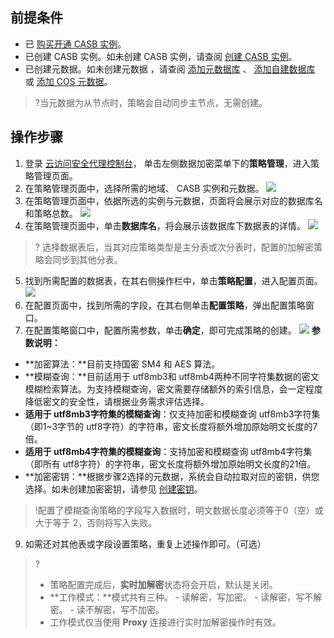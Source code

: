 ## 前提条件
- 已 [购买开通 CASB 实例](https://cloud.tencent.com/document/product/1303/53298)。
- 已创建 CASB 实例。如未创建 CASB 实例，请查阅 [创建 CASB 实例](https://cloud.tencent.com/document/product/1303/55961)。
- 已创建元数据。如未创建元数据 ，请查阅 [添加元数据库](https://cloud.tencent.com/document/product/1303/55925) 、 [添加自建数据库](https://cloud.tencent.com/document/product/1303/55926) 或 [添加 COS 元数据](https://cloud.tencent.com/document/product/1303/61510)。
>?当元数据为从节点时，策略会自动同步主节点，无需创建。


## 操作步骤
1. 登录 [云访问安全代理控制台](https://console.cloud.tencent.com/casb)， 单击左侧数据加密菜单下的**策略管理**，进入策略管理页面。
2. 在策略管理页面中，选择所需的地域、 CASB 实例和元数据。
![](https://qcloudimg.tencent-cloud.cn/raw/8d1cc8857de10ee0d6d7389403e7addb.png)
3. 在策略管理页面中，依据所选的实例与元数据，页面将会展示对应的数据库名和策略总数。
![](https://qcloudimg.tencent-cloud.cn/raw/5c45f050b1eb66b187bb4261b99c8c28.png)
4. 在策略管理页面中，单击**数据库名**，将会展示该数据库下数据表的详情。
![](https://qcloudimg.tencent-cloud.cn/raw/2b4b3e1db77697833c67501bd1c7318e.png)
>? 选择数据表后，当其对应策略类型是主分表或次分表时，配置的加解密策略会同步到其他分表。
>
5. 找到所需配置的数据表，在其右侧操作栏中，单击**策略配置**，进入配置页面。
![](https://qcloudimg.tencent-cloud.cn/raw/eda952dcac9498568748c63d0edf6b5d.png)
6. 在配置页面中，找到所需的字段，在其右侧单击**配置策略**，弹出配置策略窗口。
7. 在配置策略窗口中，配置所需参数，单击**确定**，即可完成策略的创建。
![](https://qcloudimg.tencent-cloud.cn/raw/da1df2b40dd8f24ef40b2b099b773347.png)
**参数说明：**
 - **加密算法：**目前支持国密 SM4 和 AES 算法。
 - **模糊查询：**目前适用于 utf8mb3和 utf8mb4两种不同字符集数据的密文模糊检索算法。为支持模糊查询，密文需要存储额外的索引信息，会一定程度降低密文的安全性，请根据业务需求评估选择。
 - **适用于 utf8mb3字符集的模糊查询**：仅支持加密和模糊查询 utf8mb3字符集（即1~3字节的 utf8字符）的字符串，密文长度将额外增加原始明文长度的7倍。
 - **适用于 utf8mb4字符集的模糊查询**：支持加密和模糊查询 utf8mb4字符集（即所有 utf8字符）的字符串，密文长度将额外增加原始明文长度的21倍。
 - **加密密钥：**根据步骤2选择的元数据，系统会自动拉取对应的密钥，供您选择。如未创建加密密钥，请参见 [创建密钥](https://cloud.tencent.com/document/product/573/8875)。 
> !配置了模糊查询策略的字段写入数据时，明文数据长度必须等于0（空）或大于等于 2，否则将写入失败。
9. 如需还对其他表或字段设置策略，重复上述操作即可。（可选）
>? 
> - 策略配置完成后，**实时加解密**状态将会开启，默认是关闭。
> - **工作模式：**模式共有三种。
     - 读解密，写加密。
     - 读解密，写不解密。
     - 读不解密，写不加密。
> - 工作模式仅当使用 **Proxy** 连接进行实时加解密操作时有效。

